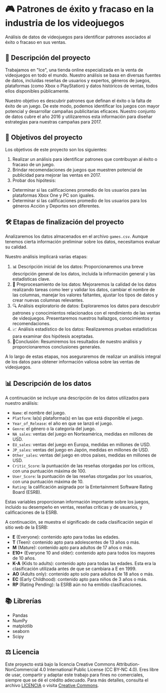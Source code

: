 # 🎮 Patrones de éxito y fracaso en la industria de los videojuegos 
Análisis de datos de videojuegos para identificar patrones asociados al éxito o fracaso en sus ventas.

## 📄 Descripción del proyecto
Trabajamos en "Ice", una tienda online especializada en la venta de videojuegos en todo el mundo. Nuestro análisis se basa en diversas fuentes de datos, incluidas reseñas de usuarios y expertos, géneros de juegos, plataformas (como Xbox o PlayStation) y datos históricos de ventas, todos ellos disponibles públicamente.

Nuestro objetivo es descubrir patrones que definan el éxito o la falta de éxito de un juego. De este modo, podemos identificar los juegos con mayor potencial y desarrollar campañas publicitarias eficaces. Nuestro conjunto de datos cubre el año 2016 y utilizaremos esta información para diseñar estrategias para nuestras campañas para 2017.

## 🎯 Objetivos del proyecto
Los objetivos de este proyecto son los siguientes:

1. Realizar un análisis para identificar patrones que contribuyan al éxito o fracaso de un juego.
2. Brindar recomendaciones de juegos que muestren potencial de publicidad para mejorar las ventas en 2017.
3. Probar dos hipótesis:
- Determinar si las calificaciones promedio de los usuarios para las plataformas Xbox One y PC son iguales.
- Determinar si las calificaciones promedio de los usuarios para los géneros Acción y Deportes son diferentes.

## 🛠 Etapas de finalización del proyecto
Analizaremos los datos almacenados en el archivo `games.csv`. Aunque tenemos cierta información preliminar sobre los datos, necesitamos evaluar su calidad.

Nuestro análisis implicará varias etapas:

1. 📊 Descripción inicial de los datos: Proporcionaremos una breve descripción general de los datos, incluida la información general y las estadísticas clave.
2. 🔧 Preprocesamiento de los datos: Mejoraremos la calidad de los datos realizando tareas como leer y validar los datos, cambiar el nombre de las columnas, manejar los valores faltantes, ajustar los tipos de datos y crear nuevas columnas relevantes.
3. 🔍 Análisis exploratorio de datos: Exploraremos los datos para descubrir patrones y conocimientos relacionados con el rendimiento de las ventas de videojuegos. Presentaremos nuestros hallazgos, conocimientos y recomendaciones.
4. 📈 Análisis estadístico de los datos: Realizaremos pruebas estadísticas para examinar dos hipótesis aceptadas.
5. 📝Conclusión: Resumiremos los resultados de nuestro análisis y proporcionaremos conclusiones generales.

A lo largo de estas etapas, nos aseguraremos de realizar un análisis integral de los datos para obtener información valiosa sobre las ventas de videojuegos.

## 📊 Descripción de los datos
A continuación se incluye una descripción de los datos utilizados para nuestro análisis:

- `Name`: el nombre del juego.
- `Platform`: la(s) plataforma(s) en las que está disponible el juego.
- `Year_of_Release`: el año en que se lanzó el juego.
- `Genre`: el género o la categoría del juego.
- `NA_sales`: ventas del juego en Norteamérica, medidas en millones de USD.
- `EU_sales`: ventas del juego en Europa, medidas en millones de USD.
- `JP_sales`: ventas del juego en Japón, medidas en millones de USD.
- `Other_sales`: ventas del juego en otros países, medidas en millones de USD.
- `Critic_Score`: la puntuación de las reseñas otorgadas por los críticos, con una puntuación máxima de 100.
- `User_Score`: la puntuación de las reseñas otorgadas por los usuarios, con una puntuación máxima de 10.
- `Rating`: la calificación asignada por la Entertainment Software Rating Board (ESRB).

Estas variables proporcionan información importante sobre los juegos, incluido su desempeño en ventas, reseñas críticas y de usuarios, y calificaciones de la ESRB.

A continuación, se muestra el significado de cada clasificación según el sitio web de la ESRB:

- **E** (Everyone): contenido apto para todas las edades.
- **T** (Teen): contenido apto para adolescentes de 13 años o más.
- **M** (Mature): contenido apto para adultos de 17 años o más.
- **E10+** (Everyone 10 and older): contenido apto para todos los mayores de 10 años.
- **K-A** (Kids to adults): contenido apto para todas las edades. Esta era la clasificación utilizada antes de que se cambiara a E en 1999.
- **AO** (Adults only): contenido apto solo para adultos de 18 años o más.
- **EC** (Early Childhood): contenido apto para niños de 3 años o más.
- **RP** (Rating Pending): la ESRB aún no ha emitido clasificaciones.

## 📚 Librerías 
- Pandas
- NumPy
- matplotlib
- seaborn
- Scipy

## ⚖️ Licencia
Este proyecto está bajo la licencia Creative Commons Attribution-NonCommercial 4.0 International Public License (CC BY-NC 4.0). Eres libre de usar, compartir y adaptar este trabajo para fines no comerciales, siempre que se dé el crédito adecuado. Para más detalles, consulta el archivo [LICENCIA](LICENCIA.txt) o visita [Creative Commons](https://creativecommons.org/licenses/by-nc/4.0/).
